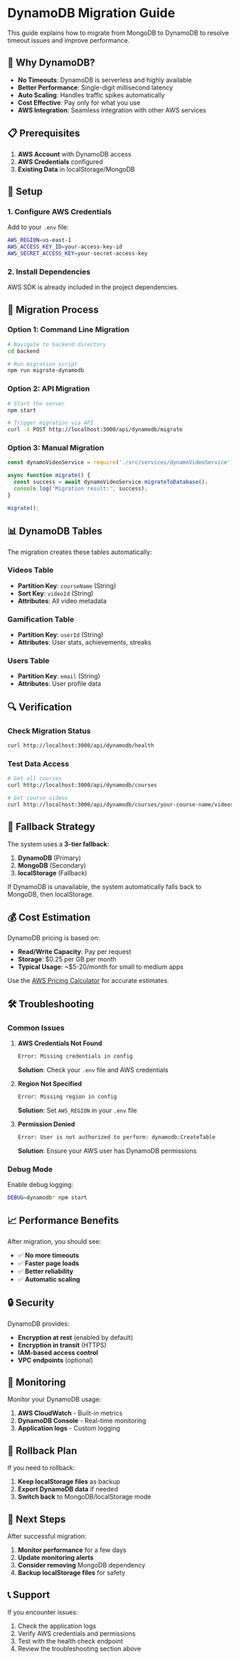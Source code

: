 # DynamoDB Migration Guide

This guide explains how to migrate from MongoDB to DynamoDB to resolve timeout issues and improve performance.

## 🎯 Why DynamoDB?

- **No Timeouts**: DynamoDB is serverless and highly available
- **Better Performance**: Single-digit millisecond latency
- **Auto Scaling**: Handles traffic spikes automatically
- **Cost Effective**: Pay only for what you use
- **AWS Integration**: Seamless integration with other AWS services

## 📋 Prerequisites

1. **AWS Account** with DynamoDB access
2. **AWS Credentials** configured
3. **Existing Data** in localStorage/MongoDB

## 🔧 Setup

### 1. Configure AWS Credentials

Add to your `.env` file:
```bash
AWS_REGION=us-east-1
AWS_ACCESS_KEY_ID=your-access-key-id
AWS_SECRET_ACCESS_KEY=your-secret-access-key
```

### 2. Install Dependencies

AWS SDK is already included in the project dependencies.

## 🚀 Migration Process

### Option 1: Command Line Migration

```bash
# Navigate to backend directory
cd backend

# Run migration script
npm run migrate-dynamodb
```

### Option 2: API Migration

```bash
# Start the server
npm start

# Trigger migration via API
curl -X POST http://localhost:3000/api/dynamodb/migrate
```

### Option 3: Manual Migration

```javascript
const dynamoVideoService = require('./src/services/dynamoVideoService');

async function migrate() {
  const success = await dynamoVideoService.migrateToDatabase();
  console.log('Migration result:', success);
}

migrate();
```

## 📊 DynamoDB Tables

The migration creates these tables automatically:

### Videos Table
- **Partition Key**: `courseName` (String)
- **Sort Key**: `videoId` (String)
- **Attributes**: All video metadata

### Gamification Table
- **Partition Key**: `userId` (String)
- **Attributes**: User stats, achievements, streaks

### Users Table
- **Partition Key**: `email` (String)
- **Attributes**: User profile data

## 🔍 Verification

### Check Migration Status
```bash
curl http://localhost:3000/api/dynamodb/health
```

### Test Data Access
```bash
# Get all courses
curl http://localhost:3000/api/dynamodb/courses

# Get course videos
curl http://localhost:3000/api/dynamodb/courses/your-course-name/videos
```

## 🔄 Fallback Strategy

The system uses a **3-tier fallback**:

1. **DynamoDB** (Primary)
2. **MongoDB** (Secondary)
3. **localStorage** (Fallback)

If DynamoDB is unavailable, the system automatically falls back to MongoDB, then localStorage.

## 💰 Cost Estimation

DynamoDB pricing is based on:
- **Read/Write Capacity**: Pay per request
- **Storage**: $0.25 per GB per month
- **Typical Usage**: ~$5-20/month for small to medium apps

Use the [AWS Pricing Calculator](https://calculator.aws) for accurate estimates.

## 🛠️ Troubleshooting

### Common Issues

1. **AWS Credentials Not Found**
   ```bash
   Error: Missing credentials in config
   ```
   **Solution**: Check your `.env` file and AWS credentials

2. **Region Not Specified**
   ```bash
   Error: Missing region in config
   ```
   **Solution**: Set `AWS_REGION` in your `.env` file

3. **Permission Denied**
   ```bash
   Error: User is not authorized to perform: dynamodb:CreateTable
   ```
   **Solution**: Ensure your AWS user has DynamoDB permissions

### Debug Mode

Enable debug logging:
```bash
DEBUG=dynamodb* npm start
```

## 📈 Performance Benefits

After migration, you should see:
- ✅ **No more timeouts**
- ✅ **Faster page loads**
- ✅ **Better reliability**
- ✅ **Automatic scaling**

## 🔒 Security

DynamoDB provides:
- **Encryption at rest** (enabled by default)
- **Encryption in transit** (HTTPS)
- **IAM-based access control**
- **VPC endpoints** (optional)

## 📝 Monitoring

Monitor your DynamoDB usage:
1. **AWS CloudWatch** - Built-in metrics
2. **DynamoDB Console** - Real-time monitoring
3. **Application logs** - Custom logging

## 🔄 Rollback Plan

If you need to rollback:
1. **Keep localStorage files** as backup
2. **Export DynamoDB data** if needed
3. **Switch back** to MongoDB/localStorage mode

## 🎉 Next Steps

After successful migration:
1. **Monitor performance** for a few days
2. **Update monitoring alerts**
3. **Consider removing** MongoDB dependency
4. **Backup localStorage files** for safety

## 📞 Support

If you encounter issues:
1. Check the application logs
2. Verify AWS credentials and permissions
3. Test with the health check endpoint
4. Review the troubleshooting section above